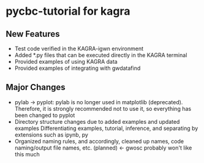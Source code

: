 # pycbc-tutorial for kagra

## New Features
 - Test code verified in the KAGRA-igwn environment
 - Added *.py files that can be executed directly in the KAGRA terminal
 - Provided examples of using KAGRA data
 - Provided examples of integrating with gwdatafind

## Major Changes
 - pylab -> pyplot: pylab is no longer used in matplotlib (deprecated). Therefore, it is strongly recommended not to use it, so everything has been changed to pyplot
 - Directory structure changes due to added examples and updated examples Differentiating examples, tutorial, inference, and separating by extensions such as ipynb, py
 - Organized naming rules, and accordingly, cleaned up names, code naming/output file names, etc. (planned) <- gwosc probably won't like this much